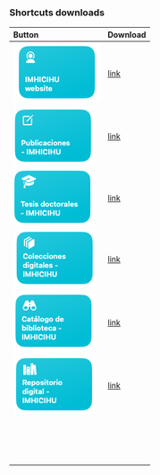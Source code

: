 ### Shortcuts downloads

| Button | Download |
|:--|:--|
| ![](images/11.22.32.png) | [link](https://www.icloud.com/shortcuts/e31e760cfab049ea87b58156df88f8e0) |
| ![](images/11.27.16.png) | [link](https://www.icloud.com/shortcuts/fd0d53d7288d41b1878f783d009f80df) |
| ![](images/11.28.28.png) | [link](https://www.icloud.com/shortcuts/3ec40e0f47c64018aad99f820e2a686e) |
| ![](images/11.23.26.png) | [link](https://www.icloud.com/shortcuts/32bc5dfe4ffb4aa9aec13c631db83b1d) |
| ![](images/11.26.53.png) | [link](https://www.icloud.com/shortcuts/201f3ab2882a44f7a8e8830e6c793ac2) |
| ![](images/11.49.24.png) | [link](https://www.icloud.com/shortcuts/821656d2a40746a6bd576a96a35e00f2) |
|  |  |
|  |  |
|  |  |
|  |  |
|  |  |
|  |  |
|  |  |
|  |  |
|  |  |
|  |  |
|  |  |
|  |  |
|  |  |
|  |  |
|  |  |
|  |  |